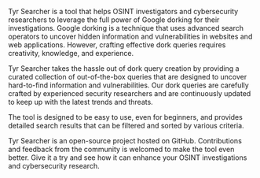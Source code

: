 Tyr Searcher is a tool that helps OSINT investigators and cybersecurity researchers to leverage the full power of Google dorking for their investigations. Google dorking is a technique that uses advanced search operators to uncover hidden information and vulnerabilities in websites and web applications. However, crafting effective dork queries requires creativity, knowledge, and experience.

Tyr Searcher takes the hassle out of dork query creation by providing a curated collection of out-of-the-box queries that are designed to uncover hard-to-find information and vulnerabilities. Our dork queries are carefully crafted by experienced security researchers and are continuously updated to keep up with the latest trends and threats.

The tool is designed to be easy to use, even for beginners, and provides detailed search results that can be filtered and sorted by various criteria.

Tyr Searcher is an open-source project hosted on GitHub. Contributions and feedback from the community is welcomed to make the tool even better. Give it a try and see how it can enhance your OSINT investigations and cybersecurity research.
